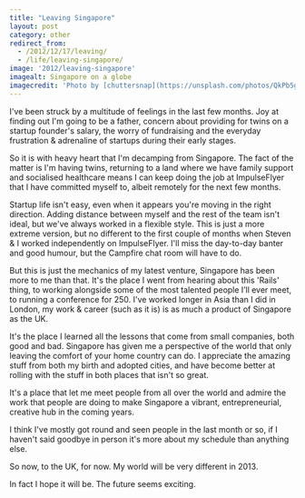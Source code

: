 ```yaml
---
title: "Leaving Singapore"
layout: post
category: other
redirect_from:
  - /2012/12/17/leaving/
  - /life/leaving-singapore/
image: '2012/leaving-singapore'
imagealt: Singapore on a globe
imagecredit: 'Photo by [chuttersnap](https://unsplash.com/photos/QkPb5g9p338) on Unsplash'
---
```


I've been struck by a multitude of feelings in the last few months. Joy at finding out I'm going to be a father, concern about providing for twins on a startup founder's salary, the worry of fundraising and the everyday frustration & adrenaline of startups during their early stages.

So it is with heavy heart that I'm decamping from Singapore. The fact of the matter is I'm having twins, returning to a land where we have family support and socialised healthcare means I can keep doing the job at ImpulseFlyer that I have committed myself to, albeit remotely for the next few months.

Startup life isn't easy, even when it appears you're moving in the right direction. Adding distance between myself and the rest of the team isn't ideal, but we've always worked in a flexible style. This is just a more extreme version, but no different to the first couple of months when Steven & I worked independently on ImpulseFlyer. I'll miss the day-to-day banter and good humour, but the Campfire chat room will have to do.

But this is just the mechanics of my latest venture, Singapore has been more to me than that. It's the place I went from hearing about this 'Rails' thing, to working alongside some of the most talented people I’ll ever meet, to running a conference for 250. I've worked longer in Asia than I did in London, my work & career (such as it is) is as much a product of Singapore as the UK.

It's the place I learned all the lessons that come from small companies, both good and bad. Singapore has given me a perspective of the world that only leaving the comfort of your home country can do. I appreciate the amazing stuff from both my birth and adopted cities, and have become better at rolling with the stuff in both places that isn't so great.

It's a place that let me meet people from all over the world and admire the work that people are doing to make Singapore a vibrant, entrepreneurial, creative hub in the coming years.

I think I've mostly got round and seen people in the last month or so, if I haven't said goodbye in person it's more about my schedule than anything else.

So now, to the UK, for now. My world will be very different in 2013.

In fact I hope it will be. The future seems exciting.
